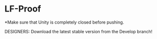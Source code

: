 # LF-Proof


*Make sure that Unity is completely closed before pushing. 

DESIGNERS: Download the latest stable version from the Develop branch!
